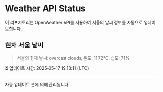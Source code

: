 
# Weather API Status

이 리포지토리는 OpenWeather API를 사용하여 서울의 날씨 정보를 자동으로 업데이트합니다.

## 현재 서울 날씨
> 서울의 현재 날씨: overcast clouds, 온도: 11.72°C, 습도: 71%

⏳ 업데이트 시간: 2025-05-17 19:13:11 (UTC)

---
자동 업데이트 봇에 의해 관리됩니다.
